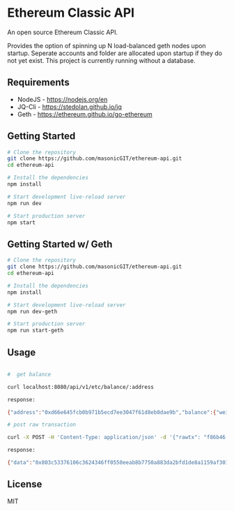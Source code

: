 Ethereum Classic API
==================================

An open source Ethereum Classic API.

Provides the option of spinning up N load-balanced geth nodes upon startup. Seperate accounts and folder are allocated upon startup if they do not yet exist. This project is currently running without a database.

Requirements
------------

- NodeJS - https://nodejs.org/en
- JQ-Cli - https://stedolan.github.io/jq
- Geth - https://ethereum.github.io/go-ethereum


Getting Started 
---------------

```sh
# Clone the repository
git clone https://github.com/masonicGIT/ethereum-api.git
cd ethereum-api

# Install the dependencies
npm install

# Start development live-reload server
npm run dev

# Start production server
npm start
```

Getting Started w/ Geth
---------------

```sh
# Clone the repository
git clone https://github.com/masonicGIT/ethereum-api.git
cd ethereum-api

# Install the dependencies
npm install

# Start development live-reload server
npm run dev-geth

# Start production server
npm run start-geth

```
Usage
---------------
```sh

#  get balance

curl localhost:8080/api/v1/etc/balance/:address

response:

{"address":"0xd66e645fcb0b971b5ecd7ee3047f61d8eb0dae9b","balance":{"wei":"163168220000000000","ether":"0.16316822"}}

# post raw transaction

curl -X POST -H 'Content-Type: application/json' -d '{"rawtx": "f86b46 ... 828703c"}' localhost:8080/api/v1/etc/transaction

response:

{"data":"0x803c53376106c3624346ff0550eeab8b7750a883da2bfd1de8a1159af3019067","message":"","error":false}

```

License
-------

MIT

